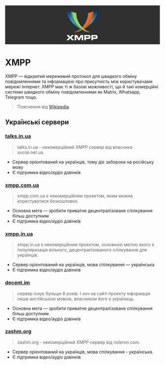 ![Title](/comms/xmpp.png)

# XMPP

XMPP — відкритий мережевий протокол для швидкого обміну повідомленнями та інформацією про присутність між користувачами мережі Інтернет. XMPP має ті ж базові можливості, що й такі комерційні системи швидкого обміну повідомленнями як Matrix, Whatsapp, Telegram тощо.
> Пояснення від [Wikipedia](https://uk.wikipedia.org/wiki/XMPP)

## Українські сервери

### [**talks.in.ua**](https://talks.in.ua) <Badge type="info" text="Prosody" />
  > talks.in.ua - некомерційний XMPP сервер від власника social.net.ua.
  - Сервер орієнтований на українців, тому діє заборона на російську мову
  - Є підтримка відео/аудіо дзвінків
### [**xmpp.com.ua**](https://xmpp.com.ua) <Badge type="info" text="Ejabberd" />
  > xmpp.com.ua є некомерційним проектом, яким можна користуватися безкоштовно.
  - Основна мета — зробити приватне децентралізоване спілкування більш доступним
  - Є підтримка відео/аудіо дзвінків
### [**xmpp.in.ua**](https://xmpp.in.ua) <Badge type="info" text="Prosody" />
  > xmpp.in.ua є некомерційним проєктом, основною метою якого є популяризація вільного, децентралізованого спілкування для українців.
  - Сервер орієнтований на українців, мова спілкування — українська
  - Є підтримка відео/аудіо дзвінків
### [**decent.im**](https://decent.im) <Badge type="info" text="Prosody" />
  > сервер існує бульше 8 років. І хоч на сайті проєкту інформація лише англійською мовою, власником його є українець.
  - Основна мета — зробити приватне децентралізоване спілкування більш доступним
  - Є підтримка відео/аудіо дзвінків
### [**zashm.org**](https://zashm.org) <Badge type="info" text="Prosody" />
  > zashm.org - некомерційний XMPP сервер від noleron.com.
  - Сервер орієнтований на українців, мова спілкування - українська.
  - Є підтримка відео/аудіо дзвінків
